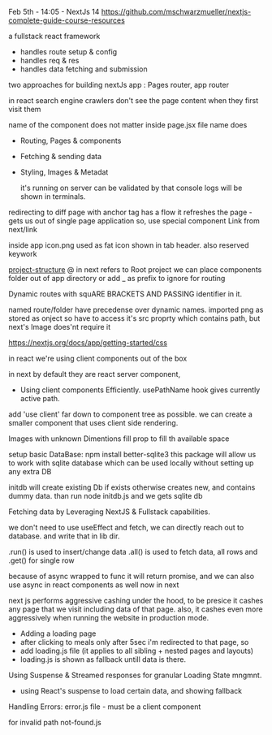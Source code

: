 Feb 5th - 14:05 - NextJs 14
https://github.com/mschwarzmueller/nextjs-complete-guide-course-resources

a fullstack react framework

- handles route setup & config
- handles req & res
- handles data fetching and submission

two approaches for building nextJs app : Pages router, app router

in react search engine crawlers don't see the page content when they first visit them

name of the component does not matter inside page.jsx file name does

- Routing, Pages & components
- Fetching & sending data
- Styling, Images & Metadat

  it's running on server can be validated by that console logs will be shown in terminals.

redirecting to diff page with anchor tag has a flow it refreshes the page
<a></a> - gets us out of single page application so,
use special component Link from next/link

inside app icon.png used as fat icon shown in tab header. also reserved keywork

[project-structure](https://nextjs.org/docs/app/getting-started/project-structure)
@ in next refers to Root project
we can place components folder out of app directory or add \_ as prefix to ignore for routing

Dynamic routes with squARE BRACKETS AND PASSING identifier in it.

named route/folder have precedense over dynamic names.
imported png as stored as onject so have to access it's src proprty which contains path, but next's Image does'nt require it

https://nextjs.org/docs/app/getting-started/css

in react we're using client components out of the box

in next by default they are react server component,

- Using client components Efficiently.
  usePathName hook gives currently active path.

add 'use client' far down to component tree as possible.
we can create a smaller component that uses client side rendering.

Images with unknown Dimentions
fill prop to fill th available space

setup basic DataBase:
npm install better-sqlite3
this package will allow us to work with sqlite database
which can be used locally without setting up any extra DB

initdb will create existing Db if exists otherwise creates new, and contains dummy data.
than run node initdb.js
and we gets sqlite db

Fetching data by Leveraging NextJS & Fullstack capabilities.

we don't need to use useEffect and fetch, we can directly reach out to database.
and write that in lib dir.

.run() is used to insert/change data
.all() is used to fetch data, all rows
and .get() for single row

because of async wrapped to func it will return promise, and we can also use async in react components as well now in next

next js performs aggressive cashing under the hood, to be presice it cashes any page that we visit including data of that page.
also, it cashes even more aggressively when running the website in production mode.

- Adding a loading page
- after clicking to meals only after 5sec i'm redirected to that page, so
- add loading.js file (it applies to all sibling + nested pages and layouts)
- loading.js is shown as fallback untill data is there.

Using Suspense & Streamed responses for granular Loading State mngmnt.

- using React's suspense to load certain data, and showing fallback

Handling Errors:
error.js file - must be a client component

for invalid path
not-found.js
